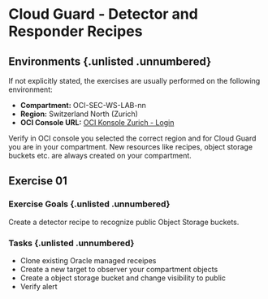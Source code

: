 <!-- markdownlint-disable MD013 -->
<!-- markdownlint-disable MD033 -->
<!-- markdownlint-disable MD041 -->

# Cloud Guard - Detector and Responder Recipes

## Environments {.unlisted .unnumbered}

If not explicitly stated, the exercises are usually performed on the following
environment:

- **Compartment:** OCI-SEC-WS-LAB-nn
- **Region:** Switzerland North (Zurich)
- **OCI Console URL:** <a href="https://console.eu-zurich-1.oraclecloud.com" target="_blank" rel="noopener">OCI Konsole Zurich - Login</a>

Verify in OCI console you selected the correct region and for Cloud Guard you are in your compartment. New resources like recipes, object storage buckets etc. are always created on your compartment.

## Exercise 01

### Exercise Goals {.unlisted .unnumbered}

Create a detector recipe to recognize public Object Storage buckets.

### Tasks {.unlisted .unnumbered}

- Clone existing Oracle managed receipes
- Create a new target to observer your compartment objects
- Create a object storage bucket and change visibility to public
- Verify alert
